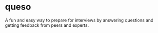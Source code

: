 # queso

A fun and easy way to prepare for interviews by answering questions and getting feedback from peers and experts.
